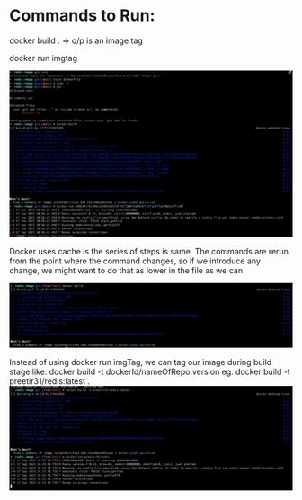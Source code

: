# Commands to Run:

docker build .   => o/p is an image tag

docker run imgtag

![Alt text](image.png)

Docker uses cache is the series of steps is same.
The commands are rerun from the point where the command changes, so if we introduce any change, we might want to do that as lower in the file as we can

![Alt text](image-1.png)

Instead of using docker run imgTag, we can tag our image during build stage like:
    docker build -t dockerId/nameOfRepo:version
eg: docker build -t preetir31/redis:latest .
![Alt text](image-2.png)